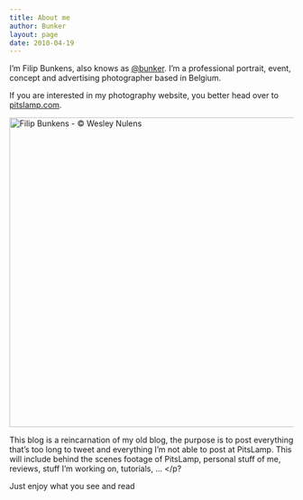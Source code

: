 ```yaml
---
title: About me
author: Bunker
layout: page
date: 2010-04-19
---
```

I&#8217;m Filip Bunkens, also knows as <a href="http://www.twitter.com/bunker" rel="me" title="Bunker at twitter.com">@bunker</a>. I&#8217;m a professional portrait, event, concept and advertising photographer based in Belgium.

If you are interested in my photography website, you better head over to <a href="http://www.pitslamp.com" rel="me" title="Pitslamp Photography">pitslamp.com</a>.

[<img src="http://www.achter.be/wp-content/uploads/2010/04/20110927_us_by_wesley_nulens_film5-11-1-781x1024.jpg" alt="Filip Bunkens - © Wesley Nulens" width="550" class="alignnone size-large wp-image-273" />][1]

This blog is a reincarnation of my old blog, the purpose is to post everything that&#8217;s too long to tweet and everything I’m not able to post at PitsLamp. This will include behind the scenes footage of PitsLamp, personal stuff of me, reviews, stuff I’m working on, tutorials, … </p?

Just enjoy what you see and read

 [1]: http://www.achter.be/wp-content/uploads/2010/04/20110927_us_by_wesley_nulens_film5-11-1.jpg